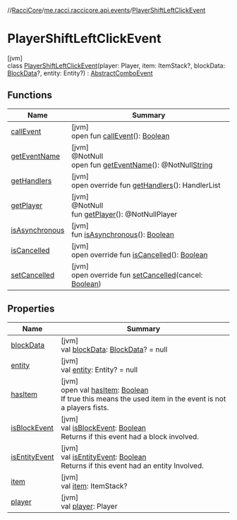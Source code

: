 //[RacciCore](../../../index.md)/[me.racci.raccicore.api.events](../index.md)/[PlayerShiftLeftClickEvent](index.md)

# PlayerShiftLeftClickEvent

[jvm]\
class [PlayerShiftLeftClickEvent](index.md)(player: Player, item: ItemStack?, blockData: [BlockData](../-block-data/index.md)?, entity: Entity?) : [AbstractComboEvent](../-abstract-combo-event/index.md)

## Functions

| Name | Summary |
|---|---|
| [callEvent](../-day-event/index.md#-1071638799%2FFunctions%2F-1216412040) | [jvm]<br>open fun [callEvent](../-day-event/index.md#-1071638799%2FFunctions%2F-1216412040)(): [Boolean](https://kotlinlang.org/api/latest/jvm/stdlib/kotlin/-boolean/index.html) |
| [getEventName](../-day-event/index.md#1147460734%2FFunctions%2F-1216412040) | [jvm]<br>@NotNull<br>open fun [getEventName](../-day-event/index.md#1147460734%2FFunctions%2F-1216412040)(): @NotNull[String](https://kotlinlang.org/api/latest/jvm/stdlib/kotlin/-string/index.html) |
| [getHandlers](../-k-player-event/get-handlers.md) | [jvm]<br>open override fun [getHandlers](../-k-player-event/get-handlers.md)(): HandlerList |
| [getPlayer](../-player-move-full-x-y-z-event/index.md#-1478213936%2FFunctions%2F-1216412040) | [jvm]<br>@NotNull<br>fun [getPlayer](../-player-move-full-x-y-z-event/index.md#-1478213936%2FFunctions%2F-1216412040)(): @NotNullPlayer |
| [isAsynchronous](../-day-event/index.md#-706610981%2FFunctions%2F-1216412040) | [jvm]<br>fun [isAsynchronous](../-day-event/index.md#-706610981%2FFunctions%2F-1216412040)(): [Boolean](https://kotlinlang.org/api/latest/jvm/stdlib/kotlin/-boolean/index.html) |
| [isCancelled](../-k-player-event/is-cancelled.md) | [jvm]<br>open override fun [isCancelled](../-k-player-event/is-cancelled.md)(): [Boolean](https://kotlinlang.org/api/latest/jvm/stdlib/kotlin/-boolean/index.html) |
| [setCancelled](../-k-player-event/set-cancelled.md) | [jvm]<br>open override fun [setCancelled](../-k-player-event/set-cancelled.md)(cancel: [Boolean](https://kotlinlang.org/api/latest/jvm/stdlib/kotlin/-boolean/index.html)) |

## Properties

| Name | Summary |
|---|---|
| [blockData](../-abstract-combo-event/block-data.md) | [jvm]<br>val [blockData](../-abstract-combo-event/block-data.md): [BlockData](../-block-data/index.md)? = null |
| [entity](../-abstract-combo-event/entity.md) | [jvm]<br>val [entity](../-abstract-combo-event/entity.md): Entity? = null |
| [hasItem](../-abstract-combo-event/has-item.md) | [jvm]<br>open val [hasItem](../-abstract-combo-event/has-item.md): [Boolean](https://kotlinlang.org/api/latest/jvm/stdlib/kotlin/-boolean/index.html)<br>If true this means the used item in the event is not a players fists. |
| [isBlockEvent](../-abstract-combo-event/is-block-event.md) | [jvm]<br>val [isBlockEvent](../-abstract-combo-event/is-block-event.md): [Boolean](https://kotlinlang.org/api/latest/jvm/stdlib/kotlin/-boolean/index.html)<br>Returns if this event had a block involved. |
| [isEntityEvent](../-abstract-combo-event/is-entity-event.md) | [jvm]<br>val [isEntityEvent](../-abstract-combo-event/is-entity-event.md): [Boolean](https://kotlinlang.org/api/latest/jvm/stdlib/kotlin/-boolean/index.html)<br>Returns if this event had an entity Involved. |
| [item](../-abstract-combo-event/item.md) | [jvm]<br>val [item](../-abstract-combo-event/item.md): ItemStack? |
| [player](../-player-move-full-x-y-z-event/index.md#-8709326%2FProperties%2F-1216412040) | [jvm]<br>val [player](../-player-move-full-x-y-z-event/index.md#-8709326%2FProperties%2F-1216412040): Player |

